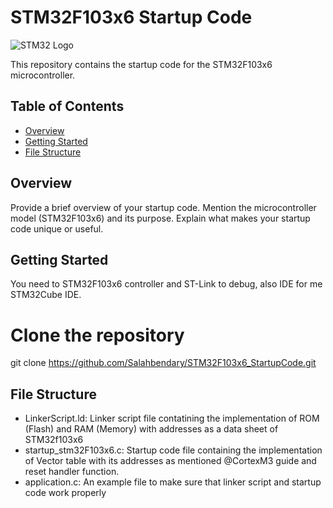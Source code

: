 # STM32F103x6 Startup Code

![STM32 Logo](https://www.disk91.com/wp-content/uploads/2018/09/12180191.png)

This repository contains the startup code for the STM32F103x6 microcontroller.

## Table of Contents

- [Overview](#overview)
- [Getting Started](#getting-started)
- [File Structure](#file-structure)


## Overview

Provide a brief overview of your startup code. Mention the microcontroller model (STM32F103x6) and its purpose. Explain what makes your startup code unique or useful.

## Getting Started

You need to STM32F103x6 controller and ST-Link to debug, also IDE for me STM32Cube IDE. 

# Clone the repository
git clone https://github.com/Salahbendary/STM32F103x6_StartupCode.git

## File Structure

- LinkerScript.ld: Linker script file contatining the implementation of ROM (Flash) and RAM (Memory) with addresses as a data sheet of STM32f103x6
- startup_stm32F103x6.c: Startup code file containing the implementation of Vector table with its addresses as mentioned @CortexM3 guide and reset handler function.
- application.c: An example file to make sure that linker script and startup code work properly
